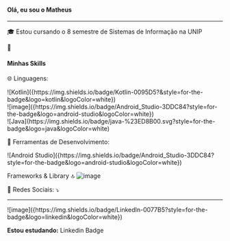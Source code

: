 <h4>Olá, eu sou o Matheus</h4>
<hr>
<div>
🎓 Estou cursando o 8 semestre de Sistemas de Informação na UNIP
<div>

🚀 <h4>Minhas Skills</h4>

🌐 Linguagens:
<div>
![Kotlin]({https://img.shields.io/badge/Kotlin-0095D5?&style=for-the-badge&logo=kotlin&logoColor=white})
<div>
![image]({https://img.shields.io/badge/Android_Studio-3DDC84?style=for-the-badge&logo=android-studio&logoColor=white})
<div>
![Java](https://img.shields.io/badge/java-%23ED8B00.svg?style=for-the-badge&logo=java&logoColor=white)
<div>
   

💼 Ferramentas de Desenvolvimento:
<div>
![Android Studio]({https://img.shields.io/badge/Android_Studio-3DDC84?style=for-the-badge&logo=android-studio&logoColor=white})

Frameworks & Library 🔝
![image]({https://img.shields.io/badge/gradle-02303A?style=for-the-badge&logo=gradle&logoColor=white})

💌 Redes Sociais: ⤵️
<hr>
![image]({https://img.shields.io/badge/LinkedIn-0077B5?style=for-the-badge&logo=linkedin&logoColor=white})

<b>Estou estudando:</b>
Linkedin Badge


   

